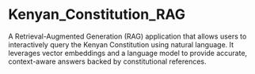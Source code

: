 # Kenyan_Constitution_RAG
A Retrieval-Augmented Generation (RAG) application that allows users to interactively query the Kenyan Constitution using natural language. It leverages vector embeddings and a language model to provide accurate, context-aware answers backed by constitutional references.
